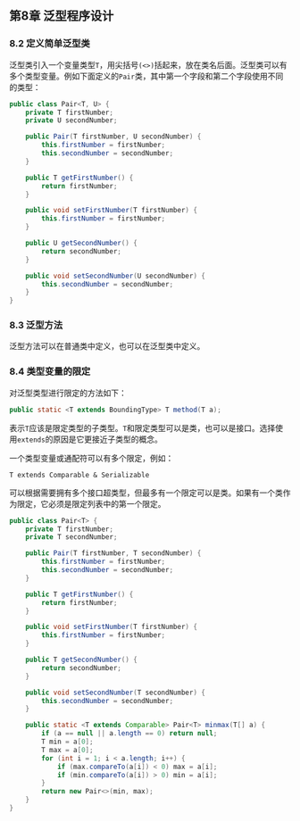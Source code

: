 ## 第8章 泛型程序设计

### 8.2 定义简单泛型类

泛型类引入一个变量类型`T`，用尖括号`(<>)`括起来，放在类名后面。泛型类可以有多个类型变量。例如下面定义的`Pair`类，其中第一个字段和第二个字段使用不同的类型：

```java
public class Pair<T, U> {
    private T firstNumber;
    private U secondNumber;

    public Pair(T firstNumber, U secondNumber) {
        this.firstNumber = firstNumber;
        this.secondNumber = secondNumber;
    }

    public T getFirstNumber() {
        return firstNumber;
    }

    public void setFirstNumber(T firstNumber) {
        this.firstNumber = firstNumber;
    }

    public U getSecondNumber() {
        return secondNumber;
    }

    public void setSecondNumber(U secondNumber) {
        this.secondNumber = secondNumber;
    }
}
```



### 8.3 泛型方法

泛型方法可以在普通类中定义，也可以在泛型类中定义。



### 8.4 类型变量的限定

对泛型类型进行限定的方法如下：

```java
public static <T extends BoundingType> T method(T a);
```

表示`T`应该是限定类型的子类型。`T`和限定类型可以是类，也可以是接口。选择使用`extends`的原因是它更接近子类型的概念。

一个类型变量或通配符可以有多个限定，例如：

```
T extends Comparable & Serializable
```

可以根据需要拥有多个接口超类型，但最多有一个限定可以是类。如果有一个类作为限定，它必须是限定列表中的第一个限定。

```java
public class Pair<T> {
    private T firstNumber;
    private T secondNumber;

    public Pair(T firstNumber, T secondNumber) {
        this.firstNumber = firstNumber;
        this.secondNumber = secondNumber;
    }

    public T getFirstNumber() {
        return firstNumber;
    }

    public void setFirstNumber(T firstNumber) {
        this.firstNumber = firstNumber;
    }

    public T getSecondNumber() {
        return secondNumber;
    }

    public void setSecondNumber(T secondNumber) {
        this.secondNumber = secondNumber;
    }

    public static <T extends Comparable> Pair<T> minmax(T[] a) {
        if (a == null || a.length == 0) return null;
        T min = a[0];
        T max = a[0];
        for (int i = 1; i < a.length; i++) {
            if (max.compareTo(a[i]) < 0) max = a[i];
            if (min.compareTo(a[i]) > 0) min = a[i];
        }
        return new Pair<>(min, max);
    }
}
```


